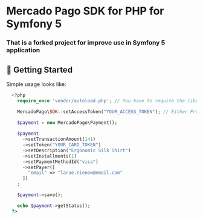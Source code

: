 # Mercado Pago SDK for PHP for Symfony 5
### That is a forked project for improve use in Symfony 5 application


## 🌟 Getting Started
  
  Simple usage looks like:
  
```php
  <?php
    require_once 'vendor/autoload.php'; // You have to require the library from your Composer vendor folder

    MercadoPago\SDK::setAccessToken("YOUR_ACCESS_TOKEN"); // Either Production or SandBox AccessToken

    $payment = new MercadoPago\Payment();
    
    $payment
      ->setTransactionAmount(141)
      ->setToken("YOUR_CARD_TOKEN")
      ->setDescription("Ergonomic Silk Shirt")
      ->setInstallments(1)
      ->setPaymentMethodId("visa")
      ->setPayer([
        "email" => "larue.nienow@email.com"
      ])
    ;

    $payment->save();

    echo $payment->getStatus();
  ?>
```
